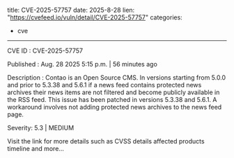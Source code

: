  
title: CVE-2025-57757
date: 2025-8-28
lien: "https://cvefeed.io/vuln/detail/CVE-2025-57757"
categories:
  - cve
---

CVE ID : CVE-2025-57757

Published :  Aug. 28
2025
5:15 p.m. | 56 minutes ago

Description : Contao is an Open Source CMS. In versions starting from 5.0.0 and prior to 5.3.38 and 5.6.1
if a news feed contains protected news archives
their news items are not filtered and become publicly available in the RSS feed. This issue has been patched in versions 5.3.38 and 5.6.1. A workaround involves not adding protected news archives to the news feed page.

Severity: 5.3 | MEDIUM

Visit the link for more details
such as CVSS details
affected products
timeline
and more...
